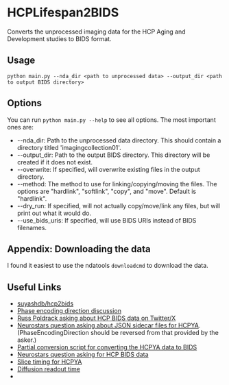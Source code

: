# HCPLifespan2BIDS

Converts the unprocessed imaging data for the HCP Aging and Development studies to BIDS format.

## Usage

```
python main.py --nda_dir <path to unprocessed data> --output_dir <path to output BIDS directory>
```

## Options
You can run `python main.py --help` to see all options. The most important ones are:
* --nda_dir: Path to the unprocessed data directory. This should contain a directory titled 'imagingcollection01'.
* --output_dir: Path to the output BIDS directory. This directory will be created if it does not exist.
* --overwrite: If specified, will overwrite existing files in the output directory.
* --method: The method to use for linking/copying/moving the files. The options are "hardlink", "softlink", "copy", and "move". Default is "hardlink".
* --dry_run: If specified, will not actually copy/move/link any files, but will print out what it would do.
* --use_bids_uris: If specified, will use BIDS URIs instead of BIDS filenames.

## Appendix: Downloading the data
I found it easiest to use the ndatools `downloadcmd` to download the data.


## Useful Links
* [suyashdb/hcp2bids](https://github.com/suyashdb/hcp2bids)
* [Phase encoding direction discussion](https://github.com/suyashdb/hcp2bids/issues/16)
* [Russ Poldrack asking about HCP BIDS data on Twitter/X](https://twitter.com/russpoldrack/status/1300877693957726208?lang=en)
* [Neurostars question asking about JSON sidecar files for HCPYA](https://neurostars.org/t/fmriprep-hcp-data-fieldmap-correction-looks-inverted/25867).
  (PhaseEncodingDirection should be reversed from that provided by the asker.)
* [Partial conversion script for converting the HCPYA data to BIDS](https://github.com/datalad-datasets/hcp-functional-connectivity/pull/1/commits/e02970aab710a9c006c12be9cf5b442cc06d1f16)
* [Neurostars question asking for HCP BIDS data](https://neurostars.org/t/unprocessed-hcp-data-in-bids-format-for-fmriprep/24767/4)
* [Slice timing for HCPYA](https://wiki.humanconnectome.org/display/PublicData/HCP+fMRI+slice-timing+acquisition+parameters)
* [Diffusion readout time](https://neurostars.org/t/what-is-the-totalreadouttime-of-hcp-dwi-data/19622)
* 